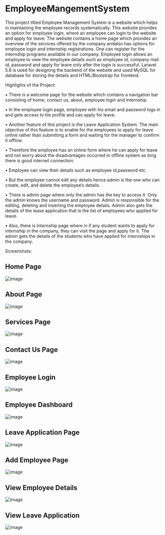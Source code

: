 # EmployeeMangementSystem
This project titled Employee Management System is a website which helps in maintaining the employee records systematically. This website provides an option for employee login, where an employee can login to the website and apply for leave.
The website contains a home page which provides an overview of the services offered by the company andalso has options for employee login and internship registrations. One can register for the internship programs available in our company. Employee login allows an employee to view the employee details such as employee id, company mail id, password and apply for leave only after the login is successful. Laravel 5.8 is used for designing the backend of the website and used MySQL for database for storing the details and HTML/Bootstrap for frontend. 

Highlights of the Project:

•	There is a welcome page for the website which contains a navigation bar consisting of home, contact us, about, employee login and internship.

•	In the employee login page, employee with his email and password logs in and gets access to his profile and can apply for leave.

•	Another feature of this project is the Leave Application System. The main objective of this feature is to enable for the employees to apply for leave online rather than     submitting a form and waiting for the manager to confirm it offline.

•	Therefore the employee has an online form where he can apply for leave and not worry about the disadvantages occurred in offline system as long there is good internet connection.

•	Employee can view their details such as employee id,password etc

•	But the employee cannot edit any details hence admin is the one who can create, edit, and delete the employee’s details. 

•	 There is admin page where only the admin has the key to access it. Only the admin knows the username and password. Admin is responsible for the editing, deleting and inserting the employee details. Admin also gets the details of the leave application that is the list of employees who applied for leave.

•	Also, there is Internship page where in if any student wants to apply for internship in the company, they can visit the page and apply for it. The admin gets the details of the students who have applied for internships in the company.

Screenshots:
## Home Page
![image](https://user-images.githubusercontent.com/67771916/92494834-cb758b00-f213-11ea-901a-34d94f437e73.png)

## About Page
![image](https://user-images.githubusercontent.com/67771916/92494932-eb0cb380-f213-11ea-831c-ffdd44b106ea.png)

## Services Page
![image](https://user-images.githubusercontent.com/67771916/92494992-ff50b080-f213-11ea-8967-e3e0948c49aa.png)

## Contact Us Page
![image](https://user-images.githubusercontent.com/67771916/92495060-14c5da80-f214-11ea-8d94-544f6cfdb2c1.png)

## Employee Login
![image](https://user-images.githubusercontent.com/67771916/92495117-260ee700-f214-11ea-8cb6-12a54cec44ef.png)

## Employee Dashboard
![image](https://user-images.githubusercontent.com/67771916/92495167-3626c680-f214-11ea-8525-c46506ee363b.png)

## Leave Application Page
![image](https://user-images.githubusercontent.com/67771916/92495214-46d73c80-f214-11ea-9c30-f1b454d7b9f2.png)

## Add Employee Page
![image](https://user-images.githubusercontent.com/67771916/92495267-5787b280-f214-11ea-8db0-6dba8bb8cce0.png)

## View Employee Details
![image](https://user-images.githubusercontent.com/67771916/92495324-653d3800-f214-11ea-8175-7bcbea028e38.png)

## View Leave Application
![image](https://user-images.githubusercontent.com/67771916/92495380-771edb00-f214-11ea-9e6c-074a38c0ffbf.png)




